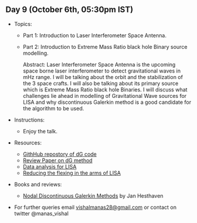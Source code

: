 ## Day 9 (October 6th, 05:30pm IST)
* Topics:
  * Part 1: Introduction to Laser Interferometer Space Antenna.
  * Part 2: Introduction to Extreme Mass Ratio black hole Binary source modelling.
  
    Abstract: Laser Interferometer Space Antenna is the upcoming space borne laser interferometer to detect gravitational waves in mHz range. I will be talking about the orbit and the stabilization of the 3 space crafts. I will also be talking about its primary source which is Extreme Mass Ratio black hole Binaries. I will discuss what challenges lie ahead in modelling of Gravitational Wave sources for LISA and why discontinuous Galerkin method is a good candidate for the algorithm to be used.

* Instructions:
  * Enjoy the talk. 
 
* Resources:
  * [GithHub repostory of dG code](https://github.com/tcew/nodal-dg)
  * [Review Paper on dG method](https://www.researchgate.net/publication/211746421_Unified_Analysis_of_Discontinuous_Galerkin_Methods_for_Elliptic_Problems)
  * [Data analysis for LISA](https://arxiv.org/pdf/gr-qc/0112059.pdf)
  * [Reducing the flexing in the arms of LISA](https://arxiv.org/pdf/gr-qc/0507105.pdf)
 
  
* Books and reviews:
  * [Nodal Discontinuous Galerkin Methods](https://www.springer.com/gp/book/9780387720654) by Jan Hesthaven
  
* For further queries email vishalmanas28@gmail.com or contact on twitter @manas_vishal
